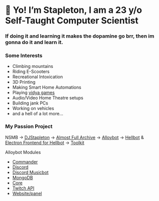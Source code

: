 # 👋 Yo! I’m Stapleton, I am a 23 y/o Self-Taught Computer Scientist
### If doing it and learning it makes the dopamine go brr, then im gonna do it and learn it.

### Some Interests
- Climbing mountains
- Riding E-Scooters
- Recreational Intoxication
- 3D Printing
- Making Smart Home Automations
- Playing [vidya games](https://games.stapleton.pw)
- Audio/Video Home Theatre setups
- Building jank PCs
- Working on vehicles
- and a hell of a lot more...

### My Passion Project
NSMB -> 
[DJStapleton](https://github.com/Stapleton/dj-stapleton) -> 
[Almost Full Archive](https://github.com/Stapleton/Bot-Archive) -> 
[Alloybot](https://github.com/Stapleton/Alloybot-V69) -> 
[Hellbot](https://github.com/Stapleton/Hellbot) & 
[Electron Frontend for Hellbot](https://github.com/Stapleton/Hellbot-Electron) -> 
[Toolkit](https://github.com/Stapleton/Toolkit) 

Alloybot Modules
- [Commander](https://github.com/Stapleton/ADT-commander)
- [Discord](https://github.com/Stapleton/ADT-discord)
- [Discord Musicbot](https://github.com/Stapleton/ADT-discord-musicbot)
- [MongoDB](https://github.com/Stapleton/ADT-mongodb)
- [Core](https://github.com/Stapleton/ADT-alloybot-core)
- [Twitch API](https://github.com/Stapleton/ADT-twitch-api-library)
- [Website/panel](https://github.com/Stapleton/ADT-alloybot.io)


<!---
Stapleton/Stapleton is a ✨ special ✨ repository because its `README.md` (this file) appears on your GitHub profile.
You can click the Preview link to take a look at your changes.
--->
